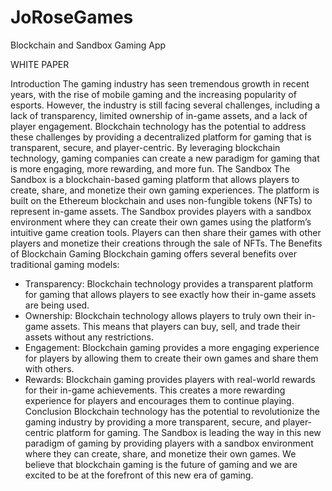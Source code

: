 # JoRoseGames
Blockchain and Sandbox Gaming App



WHITE PAPER  

Introduction
The gaming industry has seen tremendous growth in recent years, with the rise of mobile gaming and the increasing popularity of esports. However, the industry is still facing several challenges, including a lack of transparency, limited ownership of in-game assets, and a lack of player engagement.
Blockchain technology has the potential to address these challenges by providing a decentralized platform for gaming that is transparent, secure, and player-centric. By leveraging blockchain technology, gaming companies can create a new paradigm for gaming that is more engaging, more rewarding, and more fun.
The Sandbox
The Sandbox is a blockchain-based gaming platform that allows players to create, share, and monetize their own gaming experiences. The platform is built on the Ethereum blockchain and uses non-fungible tokens (NFTs) to represent in-game assets.
The Sandbox provides players with a sandbox environment where they can create their own games using the platform’s intuitive game creation tools. Players can then share their games with other players and monetize their creations through the sale of NFTs.
The Benefits of Blockchain Gaming
Blockchain gaming offers several benefits over traditional gaming models:
* Transparency: Blockchain technology provides a transparent platform for gaming that allows players to see exactly how their in-game assets are being used.
* Ownership: Blockchain technology allows players to truly own their in-game assets. This means that players can buy, sell, and trade their assets without any restrictions.
* Engagement: Blockchain gaming provides a more engaging experience for players by allowing them to create their own games and share them with others.
* Rewards: Blockchain gaming provides players with real-world rewards for their in-game achievements. This creates a more rewarding experience for players and encourages them to continue playing.
Conclusion
Blockchain technology has the potential to revolutionize the gaming industry by providing a more transparent, secure, and player-centric platform for gaming. The Sandbox is leading the way in this new paradigm of gaming by providing players with a sandbox environment where they can create, share, and monetize their own games.
We believe that blockchain gaming is the future of gaming and we are excited to be at the forefront of this new era of gaming.

